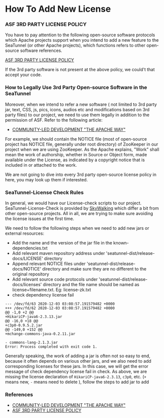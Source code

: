 # How To Add New License

### ASF 3RD PARTY LICENSE POLICY

You have to pay attention to the following open-source software protocols which Apache projects support when you intend to add a new feature to the SeaTunnel (or other Apache projects), which functions refers to other open-source software references.

[ASF 3RD PARTY LICENSE POLICY](https://apache.org/legal/resolved.html)

If the 3rd party software is not present at the above policy, we could't that accept your code.

### How to Legally Use 3rd Party Open-source Software in the SeaTunnel

Moreover, when we intend to refer a new software ( not limited to 3rd party jar, text, CSS, js, pics, icons, audios etc and modifications based on 3rd party files) to our project, we need to use them legally in addition to the permission of ASF. Refer to the following article:

* [COMMUNITY-LED DEVELOPMENT "THE APACHE WAY"](https://apache.org/dev/licensing-howto.html)

For example, we should contain the NOTICE file (most of open-source project has NOTICE file, generally under root directory) of ZooKeeper in our project when we are using ZooKeeper. As the Apache explains, "Work" shall mean the work of authorship, whether in Source or Object form, made available under the License, as indicated by a copyright notice that is included in or attached to the work.

We are not going to dive into every 3rd party open-source license policy in here, you may look up them if interested.

### SeaTunnel-License Check Rules

In general, we would have our License-check scripts to our project. SeaTunnel-License-Check is provided by [SkyWalking](https://github.com/apache/skywalking) which differ a bit from other open-source projects. All in all, we are trying to make sure avoiding the license issues at the first time.

We need to follow the following steps when we need to add new jars or external resources:

* Add the name and the version of the jar file in the known-dependencies.txt
* Add relevant maven repository address under 'seatunnel-dist/release-docs/LICENSE' directory
* Append relevant NOTICE files under 'seatunnel-dist/release-docs/NOTICE' directory and make sure they are no different to the original repository
* Add relevant source code protocols under 'seatunnel-dist/release-docs/licenses' directory and the file name should be named as license+filename.txt. Eg: license-zk.txt
* check dependency license fail

```
--- /dev/fd/63 2020-12-03 03:08:57.191579482 +0000
+++ /dev/fd/62 2020-12-03 03:08:57.191579482 +0000
@@ -1,0 +2 @@
+HikariCP-java6-2.3.13.jar
@@ -16,0 +18 @@
+c3p0-0.9.5.2.jar
@@ -149,0 +152 @@
+mchange-commons-java-0.2.11.jar

- commons-lang-2.1.3.jar
Error: Process completed with exit code 1.
```

Generally speaking, the work of adding a jar is often not so easy to end, because it often depends on various other jars, and we also need to add corresponding licenses for these jars. In this case, we will get the error message of check dependency license fail in check. As above, we are missing the license declaration of `HikariCP-java6-2.3.13`, `c3p0`, etc. (`+` means new, `-` means need to delete ), follow the steps to add jar to add

### References

* [COMMUNITY-LED DEVELOPMENT "THE APACHE WAY"](https://apache.org/dev/licensing-howto.html)
* [ASF 3RD PARTY LICENSE POLICY](https://apache.org/legal/resolved.html)

